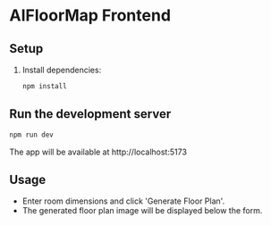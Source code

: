 # AIFloorMap Frontend

## Setup

1. Install dependencies:
   ```bash
   npm install
   ```

## Run the development server

```bash
npm run dev
```

The app will be available at http://localhost:5173

## Usage
- Enter room dimensions and click 'Generate Floor Plan'.
- The generated floor plan image will be displayed below the form.
